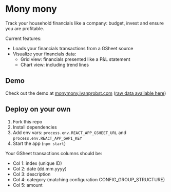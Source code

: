 # Mony mony

Track your household financials like a company: budget, invest and ensure you are profitable.

Current features:

- Loads your financials transactions from a GSheet source
- Visualize your financials data:
  - Grid view: financials presented like a P&L statement
  - Chart view: including trend lines

## Demo

Check out the demo at [monymony.ivanprobst.com](monymony.ivanprobst.com) ([raw data available here](https://docs.google.com/spreadsheets/d/1IZl_O6hXXfc03Suu3_lA2J5h4g29GqjaNHok0ST31yM/edit#gid=0))

## Deploy on your own

1. Fork this repo
2. Install dependencies
3. Add env vars: `process.env.REACT_APP_GSHEET_URL` and `process.env.REACT_APP_GAPI_KEY`
4. Start the app (`npm start`)

Your GSheet transactions columns should be:

- Col 1: index (unique ID)
- Col 2: date (dd.mm.yyyy)
- Col 3: description
- Col 4: category (matching configuration CONFIG_GROUP_STRUCTURE)
- Col 5: amount
